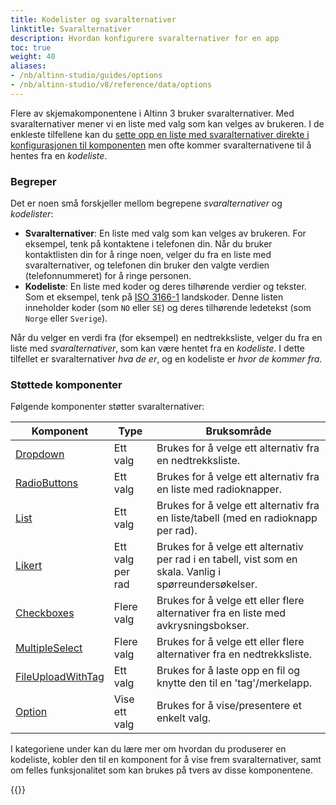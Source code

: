 ```yaml
---
title: Kodelister og svaralternativer
linktitle: Svaralternativer
description: Hvordan konfigurere svaralternativer for en app
toc: true
weight: 40
aliases:
- /nb/altinn-studio/guides/options
- /nb/altinn-studio/v8/reference/data/options
---
```


Flere av skjemakomponentene i Altinn 3 bruker svaralternativer. Med svaralternativer mener vi en liste med valg som
kan velges av brukeren. I de enkleste tilfellene kan du
[sette opp en liste med svaralternativer direkte i konfigurasjonen til komponenten](sources/static)
men ofte kommer svaralternativene til å hentes fra en _kodeliste_.

### Begreper

Det er noen små forskjeller mellom begrepene _svaralternativer_ og _kodelister_:

- **Svaralternativer**: En liste med valg som kan velges av brukeren. For eksempel, tenk på kontaktene i telefonen din. Når du bruker
  kontaktlisten din for å ringe noen, velger du fra en liste med svaralternativer, og telefonen din bruker den valgte verdien
  (telefonnummeret) for å ringe personen.
- **Kodeliste**: En liste med koder og deres tilhørende verdier og tekster. Som et eksempel, tenk på
  [ISO 3166-1](https://en.wikipedia.org/wiki/ISO_3166-1_alpha-2) landskoder. Denne listen inneholder koder (som `NO`
  eller `SE`) og deres tilhørende ledetekst (som `Norge` eller `Sverige`).

Når du velger en verdi fra (for eksempel) en nedtrekksliste, velger du fra en liste med _svaralternativer_, som
kan være hentet fra en _kodeliste_. I dette tilfellet er svaralternativer _hva de er_, og en kodeliste er _hvor de kommer fra_.

### Støttede komponenter

Følgende komponenter støtter svaralternativer:

| Komponent                                                               | Type             | Bruksområde                                                                                             |
|-------------------------------------------------------------------------|------------------|---------------------------------------------------------------------------------------------------------|
| [Dropdown](/nb/altinn-studio/v8/reference/ux/components/dropdown/)                   | Ett valg         | Brukes for å velge ett alternativ fra en nedtrekksliste.                                                |
| [RadioButtons](/nb/altinn-studio/v8/reference/ux/components/radiobuttons/)           | Ett valg         | Brukes for å velge ett alternativ fra en liste med radioknapper.                                        |
| [List](/nb/altinn-studio/v8/reference/ux/components/listcomponent/)                  | Ett valg         | Brukes for å velge ett alternativ fra en liste/tabell (med en radioknapp per rad).                      |
| [Likert](/nb/altinn-studio/v8/reference/ux/components/likert/)                       | Ett valg per rad | Brukes for å velge ett alternativ per rad i en tabell, vist som en skala. Vanlig i spørreundersøkelser. |
| [Checkboxes](/nb/altinn-studio/v8/reference/ux/components/checkboxes/)               | Flere valg       | Brukes for å velge ett eller flere alternativer fra en liste med avkrysningsbokser.                     |
| [MultipleSelect](/nb/altinn-studio/v8/reference/ux/components/multipleselect/)       | Flere valg       | Brukes for å velge ett eller flere alternativer fra en nedtrekksliste.                                  |
| [FileUploadWithTag](/nb/altinn-studio/v8/reference/ux/components/fileuploadwithtag/) | Ett valg         | Brukes for å laste opp en fil og knytte den til en 'tag'/merkelapp.                                     |
| [Option](/nb/altinn-studio/v8/reference/ux/components/option/)                       | Vise ett valg    | Brukes for å vise/presentere et enkelt valg.                                                            |

I kategoriene under kan du lære mer om hvordan du produserer en kodeliste, kobler den til en komponent for å vise
frem svaralternativer, samt om felles funksjonalitet som kan brukes på tvers av disse komponentene.

{{<children />}}
